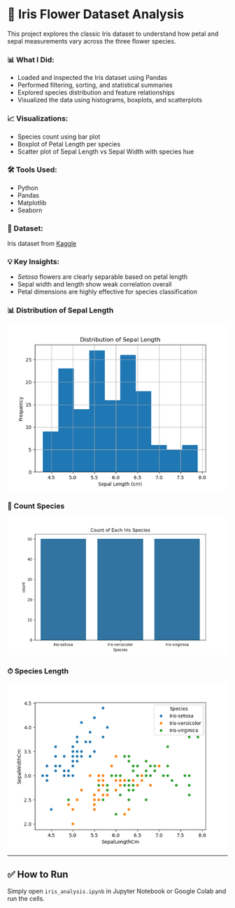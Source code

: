 # 🌸 Iris Flower Dataset Analysis

This project explores the classic Iris dataset to understand how petal and sepal measurements vary across the three flower species.

### 📊 What I Did:
- Loaded and inspected the Iris dataset using Pandas
- Performed filtering, sorting, and statistical summaries
- Explored species distribution and feature relationships
- Visualized the data using histograms, boxplots, and scatterplots

### 📈 Visualizations:
- Species count using bar plot
- Boxplot of Petal Length per species
- Scatter plot of Sepal Length vs Sepal Width with species hue

### 🛠️ Tools Used:
- Python
- Pandas
- Matplotlib
- Seaborn

### 📁 Dataset:
Iris dataset from [Kaggle](https://www.kaggle.com/datasets/uciml/iris)

### 💡 Key Insights:
- *Setosa* flowers are clearly separable based on petal length
- Sepal width and length show weak correlation overall
- Petal dimensions are highly effective for species classification

### 📊 Distribution of Sepal Length
![Sepal Length Histogram](sepal_length.png)

### 🧭 Count Species
![Count Species Countplot](count_species.png)

### ⏱ Species Length
![Species Length Scatterplot](length_species_scatterplot.png)

---

## ✅ How to Run
Simply open `iris_analysis.ipynb` in Jupyter Notebook or Google Colab and run the cells.



